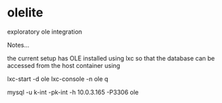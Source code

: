 

olelite
=======

exploratory ole integration


Notes...

the current setup has OLE installed using lxc so that the database can be accessed from the host container using 

lxc-start -d ole
lxc-console -n ole
<ctrl-a> q


mysql -u k-int -pk-int -h 10.0.3.165 -P3306 ole


